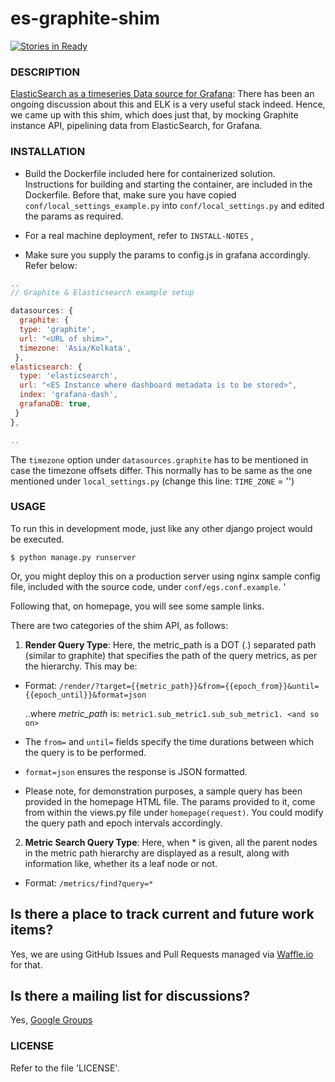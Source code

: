 es-graphite-shim 
================

[![Stories in Ready](https://badge.waffle.io/distributed-system-analysis/es-graphite-shim.png?label=ready&title=Ready)](https://waffle.io/distributed-system-analysis/es-graphite-shim)

### DESCRIPTION

[ElasticSearch as a timeseries Data source for Grafana](https://github.com/grafana/grafana/issues/1034):
There has been an ongoing discussion about this and ELK is a very useful stack indeed.
Hence, we came up with this shim, which does just that, by mocking Graphite instance API,
pipelining data from ElasticSearch, for Grafana.

### INSTALLATION

- Build the Dockerfile included here for containerized solution. Instructions
  for building and starting the container, are included in the Dockerfile.
  Before that, make sure you have copied `conf/local_settings_example.py` into
  `conf/local_settings.py` and edited the params as required. 

- For a real machine deployment, refer to `INSTALL-NOTES` ,
  
- Make sure you supply the params to config.js in grafana accordingly. Refer below:
```js
..
// Graphite & Elasticsearch example setup

datasources: {
  graphite: {
  type: 'graphite',
  url: "<URL of shim>",
  timezone: 'Asia/Kolkata',
 },
elasticsearch: {
  type: 'elasticsearch',
  url: "<ES Instance where dashboard metadata is to be stored>",
  index: 'grafana-dash',
  grafanaDB: true,
 }
},

..
```

The `timezone` option under `datasources.graphite` has to be mentioned
in case the timezone offsets differ. This normally has to be same as the
one mentioned under `local_settings.py` (change this line: `TIME_ZONE` = '')

### USAGE

To run this in development mode, just like any other
django project would be executed.

``` $ python manage.py runserver ```

Or, you might deploy this on a production server using nginx sample config file,
included with the source code, under ```conf/egs.conf.example```. '

Following that, on homepage, you will see some sample links.

There are two categories of the shim API, as follows:

1. __Render Query Type__: Here, the metric_path is a DOT (.) separated path (similar to graphite) that specifies
    the path of the query metrics, as per the hierarchy. This may be:

  - Format: ```/render/?target={{metric_path}}&from={{epoch_from}}&until={{epoch_until}}&format=json```

    ..where _metric_path_ is: ```metric1.sub_metric1.sub_sub_metric1. <and so on>```

  - The ```from=``` and ```until=``` fields specify the time durations between which the query
    is to be performed.

  - ```format=json``` ensures the response is JSON formatted.

  - Please note, for demonstration purposes, a sample query has been provided in the homepage
    HTML file. The params provided to it, come from within the views.py file under
    ```homepage(request)```. You could modify the query path and epoch intervals accordingly.

2. __Metric Search Query Type__: Here, when * is given, all the parent nodes in the metric path hierarchy are displayed as a result, along with information like, whether its a leaf node or not.

  - Format: ```/metrics/find?query=*```


## Is there a place to track current and future work items?
Yes, we are using GitHub Issues and Pull Requests managed via
[Waffle.io](https://waffle.io/distributed-system-analysis/es-graphite-shim) for that.


## Is there a mailing list for discussions?
Yes, [Google Groups](https://groups.google.com/forum/#!forum/es-graphite-shim)

### LICENSE
Refer to the file 'LICENSE'.